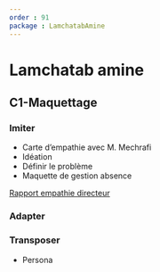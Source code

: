 ```yaml
---
order : 91
package : LamchatabAmine
---
```


# Lamchatab amine

## C1-Maquettage

### Imiter

- Carte d’empathie avec  M. Mechrafi
- Idéation
- Définir le problème
- Maquette de gestion absence

[Rapport empathie directeur](https://solicoders.github.io/gestion-personnels/empathie-directeur/rapport.html)


### Adapter


### Transposer

- Persona